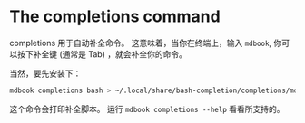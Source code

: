 # The completions command

completions 用于自动补全命令。
这意味着，当你在终端上，输入 `mdbook`, 你可以按下补全键 (通常是 Tab) ，就会补全你的命令。

当然，要先安装下：

```bash
mdbook completions bash > ~/.local/share/bash-completion/completions/mdbook
```

这个命令会打印补全脚本。
运行 `mdbook completions --help` 看看所支持的。
